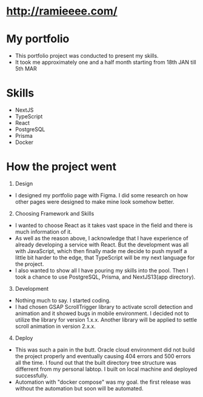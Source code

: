 # http://ramieeee.com/

# My portfolio
* This portfolio project was conducted to present my skills.
* It took me approximately one and a half month starting from 18th JAN till 5th MAR

# Skills
* NextJS
* TypeScript
* React
* PostgreSQL
* Prisma
* Docker

# How the project went
1. Design
* I designed my portfolio page with Figma. I did some research on how other pages were designed to make mine look somehow better.

2. Choosing Framework and Skills
* I wanted to choose React as it takes vast space in the field and there is much information of it.
* As well as the reason above, I acknowledge that I have experience of already developing a service with React. But the development was all with JavaScript, which then finally made me decide to push myself a little bit harder to the edge, that TypeScript will be my next language for the project.
* I also wanted to show all I have pouring my skills into the pool. Then I took a chance to use PostgreSQL, Prisma, and NextJS13(app directory).

3. Development
* Nothing much to say. I started coding.
* I had chosen GSAP ScrollTrigger library to activate scroll detection and animation and it showed bugs in mobile environment. I decided not to utilize the library for version 1.x.x. Another library will be applied to settle scroll animation in version 2.x.x.

4. Deploy
* This was such a pain in the butt. Oracle cloud environment did not build the project properly and eventually causing 404 errors and 500 errors all the time. I found out that the built directory tree structure was differrent from my personal labtop. I built on local machine and deployed successfully.
* Automation with "docker compose" was my goal. the first release was without the automation but soon will be automated.
